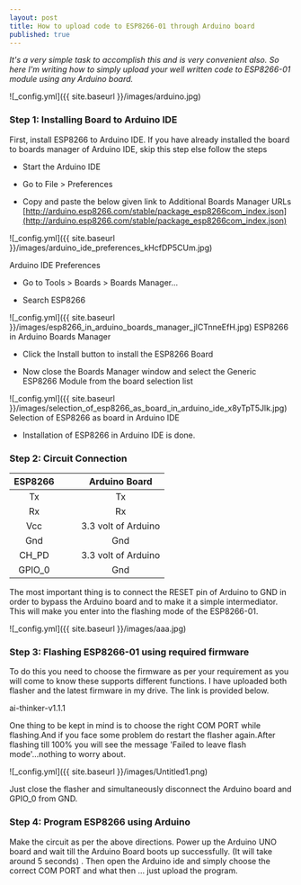 ```yaml
---
layout: post
title: How to upload code to ESP8266-01 through Arduino board
published: true
---
```


_It's a very simple task to accomplish this and is very convenient also. So here I'm writing how to simply upload your well written code to ESP8266-01 module using any Arduino board._

![_config.yml]({{ site.baseurl }}/images/arduino.jpg)


###  Step 1: Installing Board to Arduino IDE

First, install ESP8266 to Arduino IDE. If you have already installed the board to boards manager of Arduino IDE, skip this step else follow the steps

- Start the Arduino IDE

- Go to File > Preferences

- Copy and paste the below given link to Additional Boards Manager URLs
[http://arduino.esp8266.com/stable/package_esp8266com_index.json](http://arduino.esp8266.com/stable/package_esp8266com_index.json)


![_config.yml]({{ site.baseurl }}/images/arduino_ide_preferences_kHcfDP5CUm.jpg)

Arduino IDE Preferences


- Go to Tools > Boards > Boards Manager...

- Search ESP8266



![_config.yml]({{ site.baseurl }}/images/esp8266_in_arduino_boards_manager_jlCTnneEfH.jpg)
ESP8266 in Arduino Boards Manager

- Click the Install button to install the ESP8266 Board

- Now close the Boards Manager window and select the Generic ESP8266 Module from the board selection list



![_config.yml]({{ site.baseurl }}/images/selection_of_esp8266_as_board_in_arduino_ide_x8yTpT5Jlk.jpg)
Selection of ESP8266 as board in Arduino IDE


- Installation of ESP8266 in Arduino IDE is done.


### Step 2: Circuit Connection

| **ESP8266** |   |   |  **Arduino Board**  |
|:-----------:|---|---|:-------------------:|
|      Tx     |   |   |          Tx         |
|      Rx     |   |   |          Rx         |
|     Vcc     |   |   | 3.3 volt of Arduino |
|     Gnd     |   |   |         Gnd         |
|    CH_PD    |   |   | 3.3 volt of Arduino |
|    GPIO_0   |   |   |         Gnd         |

The most important thing is to connect the RESET pin of Arduino to GND in order to bypass the Arduino board and to make it a simple intermediator. This will make you enter into the flashing mode of the ESP8266-01.


![_config.yml]({{ site.baseurl }}/images/aaa.jpg)


### Step 3: Flashing ESP8266-01 using required firmware

To do this you need to choose the firmware as per your requirement as you will come to know these supports different functions. I have uploaded both flasher and the latest firmware in my drive. The link is provided below.

ai-thinker-v1.1.1

One thing to be kept in mind is to choose the right COM PORT while flashing.And if you face some problem do restart the flasher again.After flashing till 100% you will see the message 'Failed to leave flash mode'...nothing to worry about.


![_config.yml]({{ site.baseurl }}/images/Untitled1.png)


Just close the flasher and simultaneously disconnect the Arduino board and GPIO_0 from GND.

### Step 4: Program ESP8266 using Arduino

Make the circuit as per the above directions. Power up the Arduino UNO board and wait till the Arduino Board boots up successfully. (It will take around 5 seconds) . Then open the Arduino ide and simply choose the correct COM PORT  and what then ... just upload the program.
